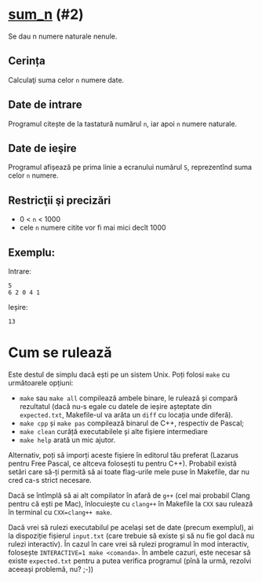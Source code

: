 # [sum_n](https://www.pbinfo.ro/probleme/2) (#2)
Se dau n numere naturale nenule.

## Cerința
Calculaţi suma celor `n` numere date.

## Date de intrare
Programul citește de la tastatură numărul `n`, iar apoi `n` numere naturale.

## Date de ieşire
Programul afișează pe prima linie a ecranului numărul `S`, reprezentînd suma celor `n` numere.

## Restricţii şi precizări
- 0 < `n` < 1000
- cele `n` numere citite vor fi mai mici decît 1000


## Exemplu:
Intrare:
```
5
6 2 0 4 1
```
Ieșire:
```
13
```

# Cum se rulează
Este destul de simplu dacă ești pe un sistem Unix. Poți folosi `make` cu
următoarele opțiuni:
- `make` sau `make all` compilează ambele binare, le rulează și compară
  rezultatul (dacă nu-s egale cu datele de ieșire așteptate din `expected.txt`,
  Makefile-ul va arăta un `diff` cu locația unde diferă).
- `make cpp` și `make pas` compilează binarul de C++, respectiv de Pascal;
- `make clean` curăță executabilele și alte fișiere intermediare
- `make help` arată un mic ajutor.

Alternativ, poți să imporți aceste fișiere în editorul tău preferat (Lazarus
pentru Free Pascal, ce altceva folosești tu pentru C++). Probabil există setări
care să-ți permită să ai toate flag-urile mele puse în Makefile, dar nu cred
ca-s strict necesare.

Dacă se întîmplă să ai alt compilator în afară de `g++` (cel mai probabil Clang
pentru că ești pe Mac), înlocuiește cu `clang++` în Makefile la `CXX` sau
rulează în terminal cu `CXX=clang++ make`.

Dacă vrei să rulezi executabilul pe același set de date (precum exemplul), ai la
dispoziție fișierul `input.txt` (care trebuie să existe și să nu fie gol dacă nu
rulezi interactiv). În cazul în care vrei să rulezi programul în mod interactiv,
folosește `INTERACTIVE=1 make <comanda>`. În ambele cazuri, este necesar să
existe `expected.txt` pentru a putea verifica programul (pînă la urmă, rezolvi
aceeași problemă, nu? ;-))
